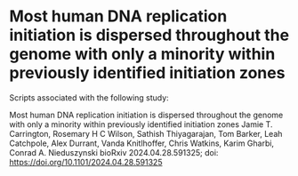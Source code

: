 # Most human DNA replication initiation is dispersed throughout the genome with only a minority within previously identified initiation zones

Scripts associated with the following study:

Most human DNA replication initiation is dispersed throughout the genome with only a minority within previously identified initiation zones
Jamie T. Carrington, Rosemary H C Wilson, Sathish Thiyagarajan, Tom Barker, Leah Catchpole, Alex Durrant, Vanda Knitlhoffer, Chris Watkins, Karim Gharbi, Conrad A. Nieduszynski
bioRxiv 2024.04.28.591325; doi: https://doi.org/10.1101/2024.04.28.591325
